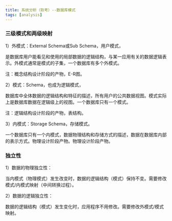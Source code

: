 ```yaml
---
title: 系统分析（软考）--数据库模式
tags: [analysis]
---
```


### 三级模式和两级映射

1）外模式：External Schema或Sub Schema，用户模式，

是数据库用户能看见和使用的局部数据的逻辑结构，与某一应用有关的数据逻辑表示。外模式通常是模式的子集，一个数据库有多个外模式。

注：概念结构设计阶段的产物，E-R图。 

2）模式：Schema，也成为逻辑模式，

数据库中全体数据的逻辑结构和特征的描述，所有用户的公共数据视图。模式实际上是数据库数据在逻辑级上的视图。一个数据库只有一个模式。

注：逻辑结构设计阶段的产物，表结构。 

3）内模式：Storage Schema，存储模式。

一个数据库只有一个内模式，数据物理结构和存储方式的描述，数据在数据库内部的表示方式。物理设计阶段产物。物理设计阶段产物。

### 独立性

1）数据的物理独立性：

当内模式（物理模式）发生改变时，数据的逻辑结构（模式）保持不变。需要修改模式/内模式映射（中间转换过程）。 

2）数据的逻辑独立性：

数据的逻辑结构（模式）发生变化时，应用程序不用修改。需要修改外模式/模式映射。